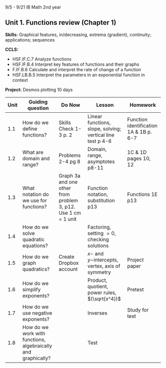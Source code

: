 9/5 - 9/21 IB Math 2nd year
## Unit 1. Functions review (Chapter 1)
**Skills:** Graphical features, in/decreasing, extrema (gradient), continuity; applications; sequences

**CCLS:**
- HSF.IF.C.7 Analyze functions
- HSF.IF.B.4 Interpret key features of functions and their graphs
- F.IF.B.6 Calculate and interpret the rate of change of a function
- HSF.LB.B.5 Interpret the parameters in an exponential function in context

**Project:** Desmos plotting
10 days

|Unit | Guiding question | Do Now | Lesson | Homework |
|---|---|---|---|---|
| 1.1|How do we define functions?|Skills Check 1-3 p. 2|Linear functions, slope, solving; vertical line test p 4-6|Function identification 1A & 1B p. 6-7
|1.2|What are domain and range?|Problems 2-4 pg 8|Domain, range, asymptotes p8-11|1C & 1D pages 10, 12
|1.3| What notation do we use for functions?|Graph 3a and one other from problem 3, p12. Use 1 cm = 1 unit| Function notation, substitution p13|Functions 1E p13
|1.4|How do we solve quadratic equations?||Factoring, setting $=0$, checking solutions|
|1.5|How do we graph quadratics?|Create Dropbox account|$x-$ and $y-$intercepts, vertex, axis of symmetry|Project paper
|1.6|How do we simplify exponents?||Product, quotient, power rules, $(\sqrt{x^4})$|Pretest
|1.7| How do we use negative exponents?||Inverses|Study for test
|1.8| How do we work with functions, algebraically and graphically? || Test


<!--stackedit_data:
eyJoaXN0b3J5IjpbLTEwNDc2NjQzMjgsOTgwMzc3NjA2XX0=
-->